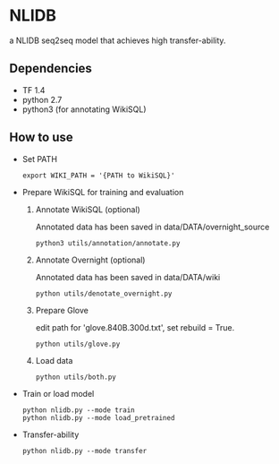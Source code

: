 # NLIDB
a NLIDB seq2seq model that achieves high transfer-ability. 

## Dependencies
- TF 1.4
- python 2.7
- python3 (for annotating WikiSQL)

## How to use
- Set PATH
  
      export WIKI_PATH = '{PATH to WikiSQL}'

- Prepare WikiSQL for training and evaluation

  1. Annotate WikiSQL (optional)
  
     Annotated data has been saved in data/DATA/overnight_source
     
         python3 utils/annotation/annotate.py
    
  2. Annotate Overnight (optional)
  
     Annotated data has been saved in data/DATA/wiki
  
         python utils/denotate_overnight.py
         
  3. Prepare Glove
      
     edit path for 'glove.840B.300d.txt', set rebuild = True.
     
         python utils/glove.py
      
  4. Load data
      
         python utils/both.py
      
- Train or load model 
    
      python nlidb.py --mode train
      python nlidb.py --mode load_pretrained
      
- Transfer-ability
      
      python nlidb.py --mode transfer
